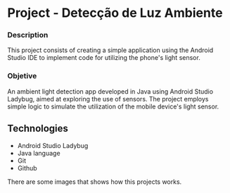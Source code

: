 # Project - Detecção de Luz Ambiente

### Description

This project consists of creating a simple application using the Android Studio IDE to implement code for utilizing the phone's light sensor.

### Objetive

An ambient light detection app developed in Java using Android Studio Ladybug, aimed at exploring the use of sensors. The project employs simple logic to simulate the utilization of the mobile device's light sensor.

## Technologies

* Android Studio Ladybug
* Java language
* Git
* Github


There are some images that shows how this projects works.
